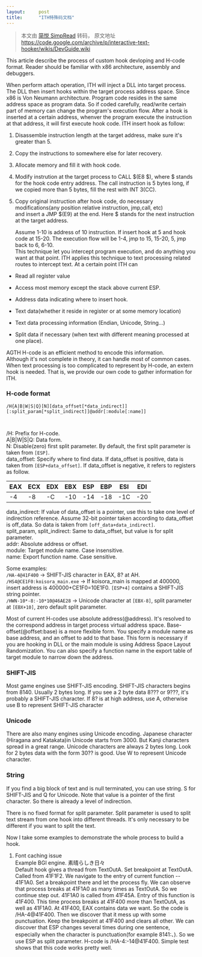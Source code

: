 ```yaml
---
layout:     post
title:      "ITH特殊码文档"
---
```


> 本文由 [简悦 SimpRead](http://ksria.com/simpread/) 转码， 原文地址 https://code.google.com/archive/p/interactive-text-hooker/wikis/DevGuide.wiki

This article describe the process of custom hook devloping and H-code format. Reader should be familiar with x86 architecture, assembly and debuggers.

When perform attach operation, ITH will inject a DLL into target process. The DLL then insert hooks within the target process address space. Since x86 is Von Neumann architecture. Program code resides in the same address space as program data. So if coded carefully, read/write certain part of memory can change the program's execution flow. After a hook is inserted at a certain address, whenver the program execute the instruction at that address, it will first execute hook code. ITH insert hook as follow:

1.  Disassemble instruction length at the target address, make sure it's greater than 5.  
    
2.  Copy the instructions to somewhere else for later recovery.  
    
3.  Allocate memory and fill it with hook code.  
    
4.  Modify instrution at the target process to CALL $(E8 $), where $ stands for the hook code entry address. The call instruction is 5 bytes long, if we copied more than 5 bytes, fill the rest with INT 3(CC).  
    
5.  Copy original instruction after hook code, do necessary modifications(any position relative instruction, jmp,call, etc)  
    and insert a JMP $(E9) at the end. Here $ stands for the next instruction at the target address.
    
    Assume 1-10 is address of 10 instruction. If insert hook at 5 and hook code at 15-20. The execution flow will be 1-4, jmp to 15, 15-20, 5, jmp back to 6, 6-10.  
    This technique let you intercept program execution, and do anything you want at that point. ITH applies this technique to text processing related routes to intercept text. At a certain point ITH can
    

*   Read all register value  
    
*   Access most memory except the stack above current ESP.

*   Address data indicating where to insert hook.  
    
*   Text data(whether it reside in register or at some memory location)  
    
*   Text data processing information (Endian, Unicode, String...)  
    
*   Split data if necessary (when text with different meaning processed at one place).

AGTH H-code is an efficient method to encode this information.  
Although it's not complete in theory, it can handle most of common cases. When text processing is too complicated to represent by H-code, an extern hook is needed. That is, we provide our own code to gather information for ITH.  

### H-code format

```
/H{A|B|W|S|Q}[N][data_offset[*data_indirect]][:split_param[*split_indirect]]@addr[:module[:name]]



```

/H: Prefix for H-code.  
A|B|W|S|Q: Data form.  
N: Disable(zero) first split parameter. By default, the first split parameter is taken from `[ESP]`.  
data_offset: Specify where to find data. If data_offset is positive, data is taken from `[ESP+data_offset]`. If data_offset is negative, it refers to registers as follow.


|EAX|ECX|EDX|EBX|ESP|EBP|ESI|EDI|
|---|---|---|---|---|---|---|---|
|-4 |-8 |-C |-10|-14|-18|-1C|-20|


data_indirect: If value of data_offset is a pointer, use this to take one level of indirection reference. Assume 32-bit pointer taken according to data_offset is off_data. So data is taken from `[off_data+data_indirect]`.  
split_param, split_indirect: Same to data_offset, but value is for split parameter.  
addr: Absolute address or offset.  
module: Target module name. Case insensitive.  
name: Export function name. Case sensitive.

Some examples:  
`/HA-4@41F400` -> SHIFT-JIS character in EAX, 8? at AH.  
`/HS4@CE1F0:koisora_main.exe` -> If koisora_main is mapped at 400000, insert address is 400000+CE1F0=10E1F0. `[ESP+4]` contains a SHIFT-JIS string pointer.  
`/HWN-10*-8:-10*10@46AE28` -> Unicode character at `[EBX-8]`, split parameter at `[EBX+10]`, zero default split parameter.

Most of current H-codes use absolute address(@address). It's resolved to the correspond address in target process virtual address space. Base-offset(@offset:base) is a more flexible form. You specify a module name as base address, and an offset to add to that base. This form is necessary if you are hooking in DLL or the main module is using Address Space Layout Randomization. You can also specify a function name in the export table of target module to narrow down the address.  

### SHIFT-JIS

Most game engines use SHIFT-JIS encoding. SHIFT-JIS characters begins from 8140. Usually 2 bytes long. If you see a 2 byte data 8??? or 9???, it's probably a SHIFT-JIS character. If 8? is at high address, use A, otherwise use B to represent SHIFT-JIS character  

### Unicode

There are also many engines using Unicode encoding. Japanese character (Hiragana and Katakata)in Unicode starts from 3000. But Kanji characters spread in a great range. Unicode characters are always 2 bytes long. Look for 2 bytes data with the form 30?? is good. Use W to represent Unicode character.  

### String

If you find a big block of text and is null terminated, you can use string. S for SHIFT-JIS and Q for Unicode. Note that value is a pointer of the first character. So there is already a level of indirection.

There is no fixed format for split parameter. Split parameter is used to split text stream from one hook into different threads. It's only necessary to be different if you want to split the text.

Now I take some examples to demonstrate the whole process to build a hook.  
1. Font caching issue  
Example BGI engine. 素晴らしき日々  
Default hook gives a thread from TextOutA. Set breakpoint at TextOutA.  
Called from 41F1F2. We navigate to the entry of current function -- 41F1A0. Set a breakpoint there and let the process fly. We can observe that process breaks at 41F1A0 as many times as TextOutA. So we continue step out. 41F1A0 is called from 41F45A. Entry of this function is 41F400. This time process breaks at 41F400 more than TextOutA, as well as 41F1A0. At 41F400, EAX contains data we want. So the code is /HA-4@41F400. Then we discover that it mess up with some punctuation. Keep the breakpoint at 41F400 and clears all other. We can discover that ESP changes several times during one sentence, especially when the character is punctuation(for example 8141:、). So we use ESP as split parameter. H-code is /HA-4:-14@41F400. Simple test shows that this code works pretty well.

